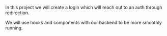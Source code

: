 



In this project we will create a login which will reach out to an auth through redirection.

We will use hooks and components with our backend to be more smoothly running.





















